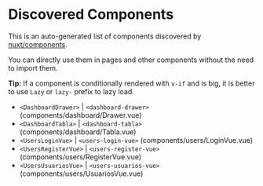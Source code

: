 # Discovered Components

This is an auto-generated list of components discovered by [nuxt/components](https://github.com/nuxt/components).

You can directly use them in pages and other components without the need to import them.

**Tip:** If a component is conditionally rendered with `v-if` and is big, it is better to use `Lazy` or `lazy-` prefix to lazy load.

- `<DashboardDrawer>` | `<dashboard-drawer>` (components/dashboard/Drawer.vue)
- `<DashboardTabla>` | `<dashboard-tabla>` (components/dashboard/Tabla.vue)
- `<UsersLoginVue>` | `<users-login-vue>` (components/users/LoginVue.vue)
- `<UsersRegisterVue>` | `<users-register-vue>` (components/users/RegisterVue.vue)
- `<UsersUsuariosVue>` | `<users-usuarios-vue>` (components/users/UsuariosVue.vue)
